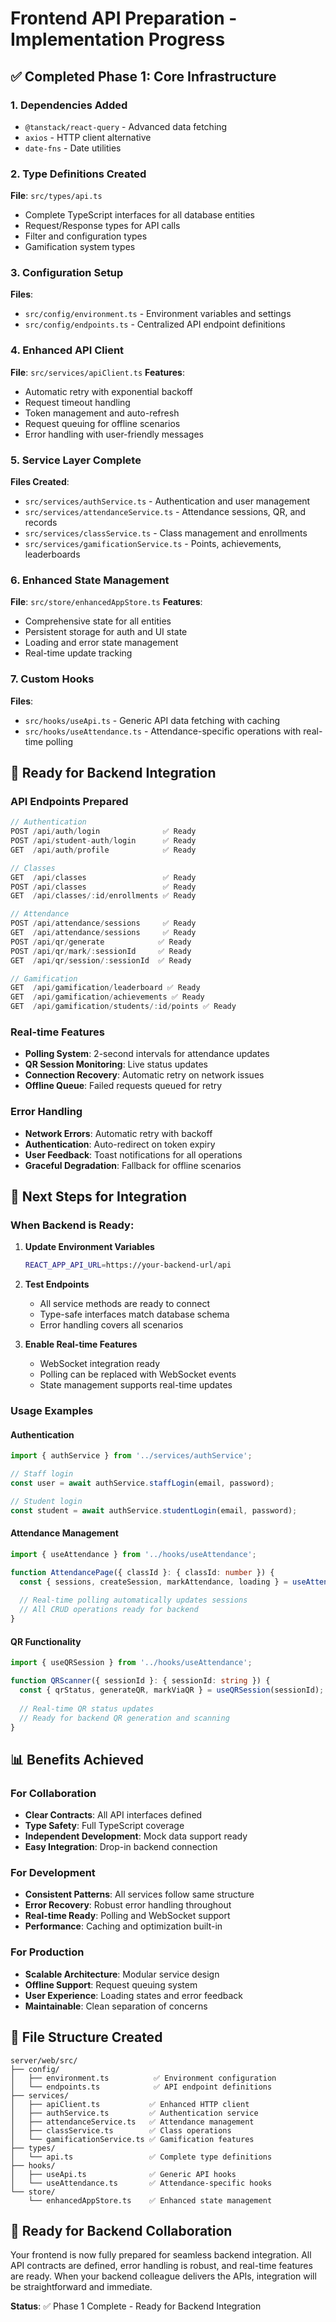 # Frontend API Preparation - Implementation Progress

## ✅ Completed Phase 1: Core Infrastructure

### 1. Dependencies Added
- `@tanstack/react-query` - Advanced data fetching
- `axios` - HTTP client alternative
- `date-fns` - Date utilities

### 2. Type Definitions Created
**File**: `src/types/api.ts`
- Complete TypeScript interfaces for all database entities
- Request/Response types for API calls
- Filter and configuration types
- Gamification system types

### 3. Configuration Setup
**Files**: 
- `src/config/environment.ts` - Environment variables and settings
- `src/config/endpoints.ts` - Centralized API endpoint definitions

### 4. Enhanced API Client
**File**: `src/services/apiClient.ts`
**Features**:
- Automatic retry with exponential backoff
- Request timeout handling
- Token management and auto-refresh
- Request queuing for offline scenarios
- Error handling with user-friendly messages

### 5. Service Layer Complete
**Files Created**:
- `src/services/authService.ts` - Authentication and user management
- `src/services/attendanceService.ts` - Attendance sessions, QR, and records
- `src/services/classService.ts` - Class management and enrollments
- `src/services/gamificationService.ts` - Points, achievements, leaderboards

### 6. Enhanced State Management
**File**: `src/store/enhancedAppStore.ts`
**Features**:
- Comprehensive state for all entities
- Persistent storage for auth and UI state
- Loading and error state management
- Real-time update tracking

### 7. Custom Hooks
**Files**:
- `src/hooks/useApi.ts` - Generic API data fetching with caching
- `src/hooks/useAttendance.ts` - Attendance-specific operations with real-time polling

## 🎯 Ready for Backend Integration

### API Endpoints Prepared
```typescript
// Authentication
POST /api/auth/login              ✅ Ready
POST /api/student-auth/login      ✅ Ready
GET  /api/auth/profile            ✅ Ready

// Classes
GET  /api/classes                 ✅ Ready
POST /api/classes                 ✅ Ready
GET  /api/classes/:id/enrollments ✅ Ready

// Attendance
POST /api/attendance/sessions     ✅ Ready
GET  /api/attendance/sessions     ✅ Ready
POST /api/qr/generate            ✅ Ready
POST /api/qr/mark/:sessionId     ✅ Ready
GET  /api/qr/session/:sessionId  ✅ Ready

// Gamification
GET  /api/gamification/leaderboard ✅ Ready
GET  /api/gamification/achievements ✅ Ready
GET  /api/gamification/students/:id/points ✅ Ready
```

### Real-time Features
- **Polling System**: 2-second intervals for attendance updates
- **QR Session Monitoring**: Live status updates
- **Connection Recovery**: Automatic retry on network issues
- **Offline Queue**: Failed requests queued for retry

### Error Handling
- **Network Errors**: Automatic retry with backoff
- **Authentication**: Auto-redirect on token expiry
- **User Feedback**: Toast notifications for all operations
- **Graceful Degradation**: Fallback for offline scenarios

## 🚀 Next Steps for Integration

### When Backend is Ready:
1. **Update Environment Variables**
   ```bash
   REACT_APP_API_URL=https://your-backend-url/api
   ```

2. **Test Endpoints**
   - All service methods are ready to connect
   - Type-safe interfaces match database schema
   - Error handling covers all scenarios

3. **Enable Real-time Features**
   - WebSocket integration ready
   - Polling can be replaced with WebSocket events
   - State management supports real-time updates

### Usage Examples

#### Authentication
```typescript
import { authService } from '../services/authService';

// Staff login
const user = await authService.staffLogin(email, password);

// Student login  
const student = await authService.studentLogin(email, password);
```

#### Attendance Management
```typescript
import { useAttendance } from '../hooks/useAttendance';

function AttendancePage({ classId }: { classId: number }) {
  const { sessions, createSession, markAttendance, loading } = useAttendance(classId);
  
  // Real-time polling automatically updates sessions
  // All CRUD operations ready for backend
}
```

#### QR Functionality
```typescript
import { useQRSession } from '../hooks/useAttendance';

function QRScanner({ sessionId }: { sessionId: string }) {
  const { qrStatus, generateQR, markViaQR } = useQRSession(sessionId);
  
  // Real-time QR status updates
  // Ready for backend QR generation and scanning
}
```

## 📊 Benefits Achieved

### For Collaboration
- **Clear Contracts**: All API interfaces defined
- **Type Safety**: Full TypeScript coverage
- **Independent Development**: Mock data support ready
- **Easy Integration**: Drop-in backend connection

### For Development
- **Consistent Patterns**: All services follow same structure
- **Error Recovery**: Robust error handling throughout
- **Real-time Ready**: Polling and WebSocket support
- **Performance**: Caching and optimization built-in

### For Production
- **Scalable Architecture**: Modular service design
- **Offline Support**: Request queuing system
- **User Experience**: Loading states and error feedback
- **Maintainable**: Clean separation of concerns

## 🔧 File Structure Created

```
server/web/src/
├── config/
│   ├── environment.ts          ✅ Environment configuration
│   └── endpoints.ts            ✅ API endpoint definitions
├── services/
│   ├── apiClient.ts           ✅ Enhanced HTTP client
│   ├── authService.ts         ✅ Authentication service
│   ├── attendanceService.ts   ✅ Attendance management
│   ├── classService.ts        ✅ Class operations
│   └── gamificationService.ts ✅ Gamification features
├── types/
│   └── api.ts                 ✅ Complete type definitions
├── hooks/
│   ├── useApi.ts              ✅ Generic API hooks
│   └── useAttendance.ts       ✅ Attendance-specific hooks
└── store/
    └── enhancedAppStore.ts    ✅ Enhanced state management
```

## 🎉 Ready for Backend Collaboration

Your frontend is now fully prepared for seamless backend integration. All API contracts are defined, error handling is robust, and real-time features are ready. When your backend colleague delivers the APIs, integration will be straightforward and immediate.

**Status**: ✅ Phase 1 Complete - Ready for Backend Integration